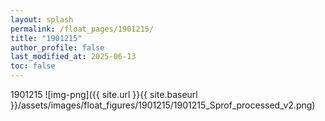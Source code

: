 ```yaml
---
layout: splash
permalink: /float_pages/1901215/
title: "1901215"
author_profile: false
last_modified_at: 2025-06-13
toc: false
---
```

 
1901215
![img-png]({{ site.url }}{{ site.baseurl }}/assets/images/float_figures/1901215/1901215_Sprof_processed_v2.png)